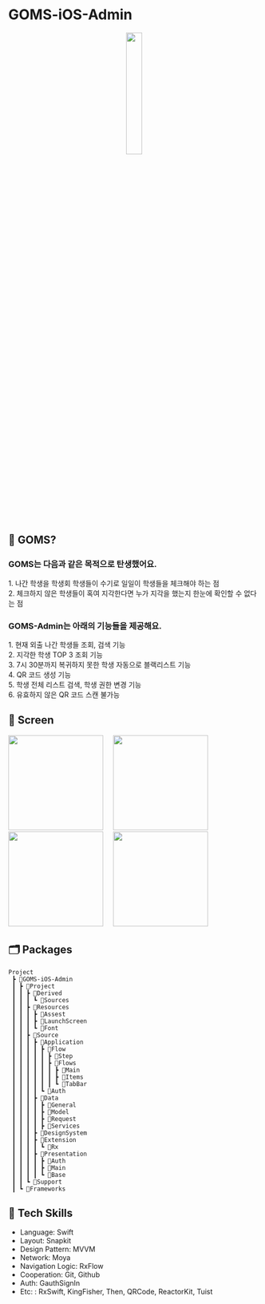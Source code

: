 # GOMS-iOS-Admin
<p align="center">
 <img src = https://github.com/team-goms/GOMS-Android/assets/84944098/571e4307-0713-4351-83ce-7e055428db46.png width=25% />
</p> 

## 🤔 GOMS?
### GOMS는 다음과 같은 목적으로 탄생했어요. <br>
<span>1. 나간 학생을 학생회 학생들이 수기로 일일이 학생들을 체크해야 하는 점</span><br> 
<span>2. 체크하지 않은 학생들이 혹여 지각한다면 누가 지각을 했는지 한눈에 확인할 수 없다는 점</span><br>

### GOMS-Admin는 아래의 기능들을 제공해요. </span><br>
<span>1. 현재 외출 나간 학생들 조회, 검색 기능 </span><br>
<span>2. 지각한 학생 TOP 3 조회 기능 </span><br>
<span>3. 7시 30분까지 복귀하지 못한 학생 자동으로 블랙리스트 기능 </span><br>
<span>4. QR 코드 생성 기능 </span><br>
<span>5. 학생 전체 리스트 검색, 학생 권한 변경 기능 </span><br>
<span>6. 유효하지 않은 QR 코드 스캔 불가능 </span><br>

## 📱 Screen
<p>
<img src = https://github.com/team-goms/GOMS-Android/assets/84944098/d3b3cd2f-1233-4abe-9f79-3af32ab36f97.png width=190 /> &nbsp; &nbsp;
<img src = https://github.com/team-goms/GOMS-Android/assets/84944098/d5b743b8-1ed7-4aea-9584-acd4a1cb7a42.png width=190 /> &nbsp; &nbsp;
<img src = https://github.com/team-goms/GOMS-Android/assets/84944098/e7e214bb-e9ba-4ddd-8a65-239f60475c4c.png width=190 /> &nbsp; &nbsp;
<img src = https://github.com/team-goms/GOMS-Android/assets/84944098/46b10027-e535-4808-8359-1d1f3eaf5372.png width=190 />
</p>

## 🗂️ Packages
```
Project
 ┣ 📂GOMS-iOS-Admin
 ┃ ┣ 📂Project
 ┃ ┃ ┣ 📂Derived
 ┃ ┃ ┃ ┗ 📂Sources
 ┃ ┃ ┣ 📂Resources
 ┃ ┃ ┃ ┣ 📂Assest
 ┃ ┃ ┃ ┣ 📂LaunchScreen
 ┃ ┃ ┃ ┗ 📂Font
 ┃ ┃ ┣ 📂Source
 ┃ ┃ ┃ ┣ 📂Application
 ┃ ┃ ┃ ┃ ┣ 📂Flow
 ┃ ┃ ┃ ┃ ┃ ┣ 📂Step
 ┃ ┃ ┃ ┃ ┃ ┣ 📂Flows
 ┃ ┃ ┃ ┃ ┃ ┃ ┣ 📂Main
 ┃ ┃ ┃ ┃ ┃ ┃ ┣ 📂Items
 ┃ ┃ ┃ ┃ ┃ ┃ ┗ 📂TabBar
 ┃ ┃ ┃ ┃ ┗ 📂Auth
 ┃ ┃ ┃ ┣ 📂Data
 ┃ ┃ ┃ ┃ ┣ 📂General
 ┃ ┃ ┃ ┃ ┣ 📂Model
 ┃ ┃ ┃ ┃ ┣ 📂Request
 ┃ ┃ ┃ ┃ ┣ 📂Services
 ┃ ┃ ┃ ┣ 📂DesignSystem
 ┃ ┃ ┃ ┣ 📂Extension
 ┃ ┃ ┃ ┃ ┗ 📂Rx
 ┃ ┃ ┃ ┣ 📂Presentation
 ┃ ┃ ┃ ┃ ┣ 📂Auth
 ┃ ┃ ┃ ┃ ┣ 📂Main
 ┃ ┃ ┃ ┃ ┗ 📂Base
 ┃ ┃ ┗ 📂Support
 ┃ ┗ 📂Frameworks
```

## :rocket: Tech Skills
- Language: Swift
- Layout: Snapkit
- Design Pattern: MVVM
- Network: Moya
- Navigation Logic: RxFlow
- Cooperation: Git, Github
- Auth: GauthSignIn
- Etc: : RxSwift, KingFisher, Then, QRCode, ReactorKit, Tuist
